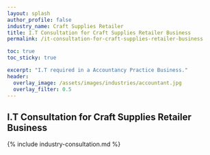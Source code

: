 ```yaml
---
layout: splash 
author_profile: false 
industry_name: Craft Supplies Retailer
title: I.T Consultation for Craft Supplies Retailer Business
permalink: /it-consultation-for-craft-supplies-retailer-business

toc: true
toc_sticky: true

excerpt: "I.T required in a Accountancy Practice Business."
header:
  overlay_image: /assets/images/industries/accountant.jpg
  overlay_filter: 0.5 
---
```


## I.T Consultation for Craft Supplies Retailer Business

{% include industry-consultation.md %}
